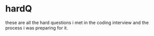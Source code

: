 # hardQ
these are all the hard questions i met in the coding interview and the process i was preparing for it.
